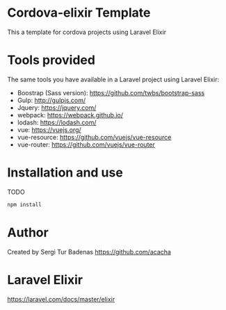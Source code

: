 # Cordova-elixir Template

This a template for cordova projects using Laravel Elixir

# Tools provided

The same tools you have available in a Laravel project using Laravel Elixir:

- Boostrap (Sass version): https://github.com/twbs/bootstrap-sass
- Gulp: http://gulpjs.com/
- Jquery: https://jquery.com/
- webpack: https://webpack.github.io/
- lodash: https://lodash.com/
- vue: https://vuejs.org/
- vue-resource: https://github.com/vuejs/vue-resource
- vue-router: https://github.com/vuejs/vue-router

# Installation and use

TODO

```bash
npm install
```

# Author

Created by Sergi Tur Badenas https://github.com/acacha

# Laravel Elixir

https://laravel.com/docs/master/elixir

